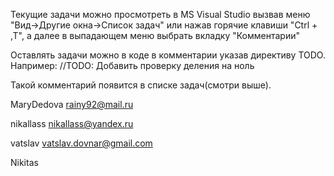 ﻿Текущие задачи можно просмотреть в MS Visual Studio вызвав меню "Вид->Другие окна->Список задач" или нажав горячие клавиши "Ctrl + \,T", а далее в выпадающем меню выбрать вкладку "Комментарии"

Оставлять задачи можно в коде в комментарии указав директиву TODO. Например:
//TODO: Добавить проверку деления на ноль

Такой комментарий появится в списке задач(смотри выше).
 

MaryDedova	rainy92@mail.ru

nikallass	nikallass@yandex.ru

vatslav		vatslav.dovnar@gmail.com

Nikitas